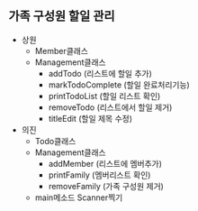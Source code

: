 ## 가족 구성원 할일 관리

- 상원
  - Member클래스
  - Management클래스
    - addTodo (리스트에 할일 추가)
    - markTodoComplete (할일 완료처리기능)
    - printTodoList (할일 리스트 확인)
    - removeTodo (리스트에서 할일 제거)
    - titleEdit (할일 제목 수정)
- 의진
  - Todo클래스
  - Management클래스
    - addMember (리스트에 멤버추가)
    - printFamily (멤버리스트 확인)
    - removeFamily (가족 구성원 제거)
  - main메소드 Scanner찍기
